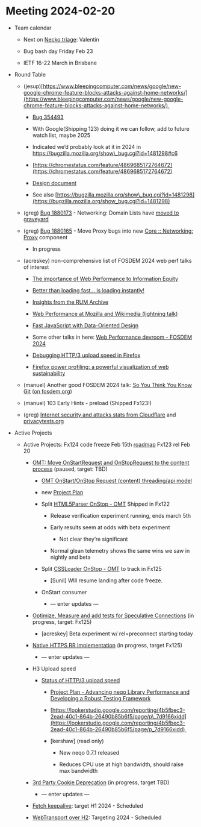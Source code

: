 # Meeting 2024-02-20
-   Team calendar
    

    -   Next on [Necko triage](https://github.com/mozilla-necko/triage-list): Valentin
    
    -   Bug bash day Friday Feb 23
    
    -   IETF 16-22 March in Brisbane
    

  

-   Round Table
    

    -   (jesup)[https://www.bleepingcomputer.com/news/google/new-google-chrome-feature-blocks-attacks-against-home-networks/](https://www.bleepingcomputer.com/news/google/new-google-chrome-feature-blocks-attacks-against-home-networks/) 
    

        -   [Bug 354493](https://bugzilla.mozilla.org/show_bug.cgi?id=354493)
    
        -   With Google(Shipping 123) doing it we can follow, add to future watch list, maybe 2025
    
        -   Indicated we’d probably look at it in 2024 in https://bugzilla.mozilla.org/show\_bug.cgi?id=1481298#c6
    
        -   [https://chromestatus.com/feature/4869685172764672](https://chromestatus.com/feature/4869685172764672)
    
        -   [Design document](https://docs.google.com/document/d/1QyFqHCgZLmEfy0wbgXNgce9zKpZVaqSpQY3JleFWrk0/edit#heading=h.5ejsehpwzo72)
    
        -   See also [https://bugzilla.mozilla.org/show\_bug.cgi?id=1481298](https://bugzilla.mozilla.org/show_bug.cgi?id=1481298)
    

    -   (greg) [Bug 1880173](https://bugzilla.mozilla.org/show_bug.cgi?id=1880173) - Networking: Domain Lists have [moved to graveyard](https://bugzilla.mozilla.org/buglist.cgi?product=Core%20Graveyard&component=Networking%3A%20Domain%20Lists)
    
    -   (greg) [Bug 1880165](https://bugzilla.mozilla.org/show_bug.cgi?id=1880165) - Move Proxy bugs into new [Core :: Networking: Proxy](https://bugzilla.mozilla.org/buglist.cgi?product=Core&component=Networking:%20Proxy&bug_status=__open__&list_id=16907196) component
    

        -   In progress
    

    -   (acreskey) non-comprehensive list of FOSDEM 2024 web perf talks of interest
    

        -   [The importance of Web Performance to Information Equity](https://fosdem.org/2024/schedule/event/fosdem-2024-2411-the-importance-of-web-performance-to-information-equity/)
    
        -   [Better than loading fast… is loading instantly!](https://fosdem.org/2024/schedule/event/fosdem-2024-2003-better-than-loading-fast-is-loading-instantly-/)
    
        -   [Insights from the RUM Archive](https://fosdem.org/2024/schedule/event/fosdem-2024-1975-insights-from-the-rum-archive/)
    
        -   [Web Performance at Mozilla and Wikimedia (lightning talk)](https://fosdem.org/2024/schedule/event/fosdem-2024-2162-web-performance-at-mozilla-and-wikimedia/)
    
        -   [Fast JavaScript with Data-Oriented Design](https://fosdem.org/2024/schedule/event/fosdem-2024-2773-fast-javascript-with-data-oriented-design/)
    
        -   Some other talks in here: [Web Performance devroom - FOSDEM 2024](https://fosdem.org/2024/schedule/track/web-performance/)
    
        -   [Debugging HTTP/3 upload speed in Firefox](https://fosdem.org/2024/schedule/event/fosdem-2024-1873-debugging-http-3-upload-speed-in-firefox/)
    
        -   [Firefox power profiling: a powerful visualization of web sustainability](https://fosdem.org/2024/schedule/event/fosdem-2024-2716-firefox-power-profiling-a-powerful-visualization-of-web-sustainability/)
    

    -   (manuel) Another good FOSDEM 2024 talk: [So You Think You Know Git](https://www.youtube.com/watch?v=aolI_Rz0ZqY) ([on fosdem.org](https://fosdem.org/2024/schedule/event/fosdem-2024-3611-so-you-think-you-know-git))
    
    -   (manuel) 103 Early Hints - preload (Shipped Fx123!)
    
    -   (greg) [Internet security and attacks stats from Cloudflare](https://radar.cloudflare.com/security-and-attacks) and [privacytests.org](https://privacytests.org/) 
    

  

-   Active Projects
    

    -   Active Projects: Fx124 code freeze Feb 15th [roadmap](https://mozilla-hub.atlassian.net/jira/plans/71/scenarios/71?vid=300#plan/backlog) Fx123 rel Feb 20
    

        -   [OMT: Move OnStartRequest and OnStopRequest to the content process](https://mozilla-hub.atlassian.net/browse/FFXP-2060) (paused, target: TBD)
    

            -   [OMT OnStart/OnStop Request (content) threading/api model](https://docs.google.com/document/d/1vCWPB22_OeqbmhB1Kc6G-jkYcS_K4EKa1Z4agrLU2iM/edit#)
    
            -   new [Project Plan](https://docs.google.com/document/d/1Z-Ktxfy7spdRVQTH6lzNirp_Yy4wUceT-pahBrDIlaw/edit)
    
            -   Split [HTML5Parser OnStop - OMT](https://mozilla-hub.atlassian.net/browse/FFXP-2649) Shipped in Fx122 
    

                -   Release verification experiment running, ends march 5th
    
                -   Early results seem at odds with beta experiment
    

                    -   Not clear they’re significant
    

                -   Normal glean telemetry shows the same wins we saw in nightly and beta
    

            -   Split [CSSLoader OnStop - OMT](https://mozilla-hub.atlassian.net/browse/FFXP-2667) to track in Fx125
    

                -   \[Sunil\] WIll resume landing after code freeze. 
    

            -   OnStart consumer
    

                -   — enter updates —
    

        -   [Optimize, Measure and add tests for Speculative Connections](https://mozilla-hub.atlassian.net/browse/FFXP-2327) (in progress, target: Fx125) 
    

            -   \[acreskey\] Beta experiment w/ rel=preconnect starting today
    

        -   [Native HTTPS RR Implementation](https://mozilla-hub.atlassian.net/browse/FFXP-2553) (in progress, target Fx125)
    

            -   — enter updates —
    

        -   H3 Upload speed
    

            -   [Status of HTTP/3 upload speed](https://docs.google.com/document/d/1crgGyvSKpbSZxwlNObiDNc4at7mjC6bhXxO6V9Vtrv0/edit#heading=h.vcgq4saj2w2e)
    

                -   [Project Plan - Advancing neqo Library Performance and Developing a Robust Testing Framework](https://docs.google.com/document/d/1wT4on1AAUaVz_uRL_tc9ER4qZ85FycM4fOIzIQ4ddaI/edit?usp=sharing)
    
                -   [https://lookerstudio.google.com/reporting/4b5fbec3-2ead-40c1-864b-26490b85b6f5/page/p\_7d9166xidd](https://lookerstudio.google.com/reporting/4b5fbec3-2ead-40c1-864b-26490b85b6f5/page/p_7d9166xidd) 
    
                -   \[kershaw\] (read only)
    

                    -   New neqo 0.7.1 released
    
                    -   Reduces CPU use at high bandwidth, should raise max bandwidth
    

        -   [3rd Party Cookie Deprecation](https://mozilla-hub.atlassian.net/browse/FFXP-2237) (in progress, target TBD)
    

            -   — enter updates — 
    

        -   [Fetch keepalive](https://mozilla-hub.atlassian.net/browse/FFXP-2596): target H1 2024 - Scheduled
    
        -   [WebTransport over H2](https://mozilla-hub.atlassian.net/browse/FFXP-2594): Targeting 2024 - Scheduled
